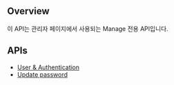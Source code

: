 ## Overview

이 API는 관리자 페이지에서 사용되는 Manage 전용 API입니다.

## APIs

* [User & Authentication](./auth.md)
* [Update password](./updatepassword.md)